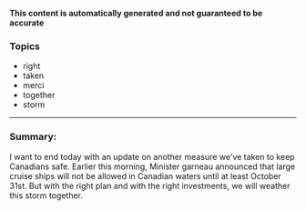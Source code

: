 **This content is automatically generated and not guaranteed to be accurate**

### Topics

- right
- taken
- merci
- together
- storm

---

### Summary:



I want to end today with an update on another measure we've taken to keep Canadians safe.
Earlier this morning, Minister garneau announced that large cruise ships will not be allowed in Canadian waters until at least October 31st.
But with the right plan and with the right investments, we will weather this storm together.